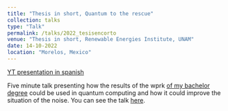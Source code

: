 ```yaml
---
title: "Thesis in short, Quantum to the rescue"
collection: talks
type: "Talk"
permalink: /talks/2022_tesisencorto
venue: "Thesis in short, Renewable Energies Institute, UNAM"
date: 14-10-2022
location: "Morelos, Mexico"
---
```


[YT presentation in spanish](https://www.youtube.com/watch?v=vwjHAIHlECQ&list=PL9bVu7c5BjLPSUJKkeLHX4EaAIP8NE_xk&index=23)

Five minute talk presenting how the results of the wprk [of my bachelor degree](https://journals.aps.org/prb/abstract/10.1103/PhysRevB.109.085312) could be used in quantum computing and how it could improve the situation of the noise. You can see the talk [here](https://www.youtube.com/watch?v=vwjHAIHlECQ&list=PL9bVu7c5BjLPSUJKkeLHX4EaAIP8NE_xk&index=23).

